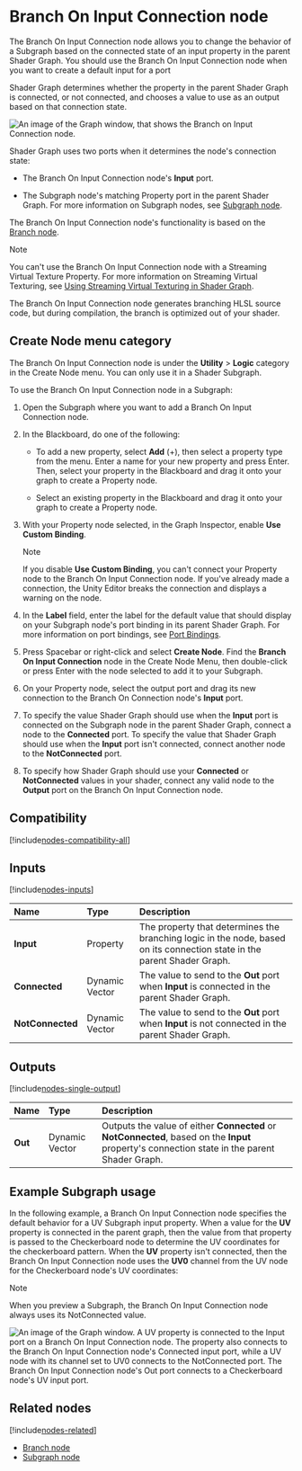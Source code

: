 # Branch On Input Connection node

The Branch On Input Connection node allows you to change the behavior of a Subgraph based on the connected state of an input property in the parent Shader Graph. You should use the Branch On Input Connection node when you want to create a default input for a port

Shader Graph determines whether the property in the parent Shader Graph is connected, or not connected, and chooses a value to use as an output based on that connection state.

![An image of the Graph window, that shows the Branch on Input Connection node.](images/sg-branch-on-input-connection-node.png)

Shader Graph uses two ports when it determines the node's connection state:

- The Branch On Input Connection node's **Input** port.

- The Subgraph node's matching Property port in the parent Shader Graph. For more information on Subgraph nodes, see [Subgraph node](Sub-graph-Node).

The Branch On Input Connection node's functionality is based on the [Branch node](Branch-Node.md).

> [!NOTE]
> You can't use the Branch On Input Connection node with a Streaming Virtual Texture Property. For more information on Streaming Virtual Texturing, see [Using Streaming Virtual Texturing in Shader Graph](https://docs.unity3d.com/Documentation/Manual/svt-use-in-shader-graph.html).

The Branch On Input Connection node generates branching HLSL source code, but during compilation, the branch is optimized out of your shader.

## Create Node menu category

The Branch On Input Connection node is under the **Utility** &gt; **Logic** category in the Create Node menu. You can only use it in a Shader Subgraph.

To use the Branch On Input Connection node in a Subgraph:

1. Open the Subgraph where you want to add a Branch On Input Connection node.

2. In the Blackboard, do one of the following:

    - To add a new property, select **Add** (+), then select a property type from the menu. Enter a name for your new property and press Enter. Then, select your property in the Blackboard and drag it onto your graph to create a Property node.

    - Select an existing property in the Blackboard and drag it onto your graph to create a Property node.

3. With your Property node selected, in the Graph Inspector, enable **Use Custom Binding**.

    > [!NOTE]
    > If you disable **Use Custom Binding**, you can't connect your Property node to the Branch On Input Connection node. If you've already made a connection, the Unity Editor breaks the connection and displays a warning on the node.

4. In the **Label** field, enter the label for the default value that should display on your Subgraph node's port binding in its parent Shader Graph. For more information on port bindings, see [Port Bindings](Port-Bindings.md).

5. Press Spacebar or right-click and select **Create Node**. Find the **Branch On Input Connection** node in the Create Node Menu, then double-click or press Enter with the node selected to add it to your Subgraph.

6. On your Property node, select the output port and drag its new connection to the Branch On Connection node's **Input** port.

7. To specify the value Shader Graph should use when the **Input** port is connected on the Subgraph node in the parent Shader Graph, connect a node to the **Connected** port. To specify the value that Shader Graph should use when the **Input** port isn't connected, connect another node to the **NotConnected** port.

8. To specify how Shader Graph should use your **Connected** or **NotConnected** values in your shader, connect any valid node to the **Output** port on the Branch On Input Connection node.

## Compatibility

[!include[nodes-compatibility-all](./snippets/nodes-compatibility-all.md)]    <!-- ALL PIPELINES INCLUDE  -->


## Inputs

[!include[nodes-inputs](./snippets/nodes-inputs.md)] <!-- MULTIPLE INPUT PORTS INCLUDE -->

| **Name**         | **Type**          | **Description** |
| :---             | :------           | :----------     |
| **Input**        | Property          | The property that determines the branching logic in the node, based on its connection state in the parent Shader Graph.      |
| **Connected**    | Dynamic Vector    | The value to send to the **Out** port when **Input** is connected in the parent Shader Graph.     |
| **NotConnected** | Dynamic Vector    | The value to send to the **Out** port when **Input** is not connected in the parent Shader Graph. |


## Outputs

[!include[nodes-single-output](./snippets/nodes-single-output.md)] <!-- SINGLE OUTPUT PORT INCLUDE -->

| **Name** | **Type** | **Description** |
| :------  | :------- | :-------------  |
| **Out**  | Dynamic Vector    | Outputs the value of either **Connected** or **NotConnected**, based on the **Input** property's connection state in the parent Shader Graph.        |

## Example Subgraph usage

In the following example, a Branch On Input Connection node specifies the default behavior for a UV Subgraph input property. When a value for the **UV** property is connected in the parent graph, then the value from that property is passed to the Checkerboard node to determine the UV coordinates for the checkerboard pattern. When the **UV** property isn't connected, then the Branch On Input Connection node uses the **UV0** channel from the UV node for the Checkerboard node's UV coordinates:

> [!NOTE]
> When you preview a Subgraph, the Branch On Input Connection node always uses its NotConnected value.

![An image of the Graph window. A UV property is connected to the Input port on a Branch On Input Connection node. The property also connects to the Branch On Input Connection node's Connected input port, while a UV node with its channel set to UV0 connects to the NotConnected port. The Branch On Input Connection node's Out port connects to a Checkerboard node's UV input port.](images/sg-branch-on-input-connection-node-example.png)


## Related nodes

<!-- OPTIONAL. Any nodes that may be related to this node in some way that's worth mentioning -->

[!include[nodes-related](./snippets/nodes-related.md)]

- [Branch node](Branch-Node.md)
- [Subgraph node](Sub-graph-Node.md)
